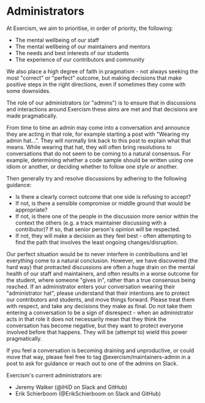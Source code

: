 # Administrators

At Exercism, we aim to prioritise, in order of priority, the following:

- The mental wellbeing of our staff
- The mental wellbeing of our maintainers and mentors
- The needs and best interests of our students
- The experience of our contributors and community

We also place a high degree of faith in pragmatism - not always seeking the most "correct" or "perfect" outcome, but making decisions that make positive steps in the right directions, even if sometimes they come with some downsides.

The role of our administrators (or "admins") is to ensure that in discussions and interactions around Exercism these aims are met and that decisions are made pragmatically.

From time to time an admin may come into a conversation and announce they are acting in that role, for example starting a post with "Wearing my admin hat...".
They will normally link back to this post to explain what that means.
While wearing that hat, they will often bring resolutions to conversations that do not seem to be coming to a natural consensus.
For example, determining whether a code sample should be written using one idiom or another, or deciding whether to follow one style or another.

Then generally try and resolve discussions by adhering to the following guidance:

- Is there a clearly correct outcome that one side is refusing to accept?
- If not, is there a sensible compromise or middle ground that would be appropriate?
- If not, is there one of the people in the discussion more senior within the context the others (e.g. a track maintainer discussing with a contributor)? If so, that senior person's opinion will be respected.
- If not, they will make a decision as they feel best - often attempting to find the path that involves the least ongoing changes/disruption.

Our perfect situation would be to never interfere in contributions and let everything come to a natural conclusion.
However, we have discovered (the hard way) that protracted discussions are often a huge drain on the mental health of our staff and maintainers, and often results in a worse outcome for the student, where someone "gives in", rather than a true consensus being reached.
If an administrator enters your conversation wearing their "administrator hat", please understand that their intentions are to protect our contributors and students, and move things forward.
Please treat them with respect, and take any decisions they make as final.
Do not take them entering a conversation to be a sign of disrespect - when an administrator acts in that role it does not necessarily mean that they think the conversation has become negative, but they want to protect everyone involved before that happens.
They will be (attempt to) wield this power pragmatically.

If you feel a conversation is becoming draining and unproductive, or could move that way, please feel free to tag @exercism/maintainers-admin in a post to ask for guidance or reach out to one of the admins on Slack.

Exercism's current administrators are:

- Jeremy Walker (@iHiD on Slack and GitHub)
- Erik Schierboom (@ErikSchierboom on Slack and GitHub)
